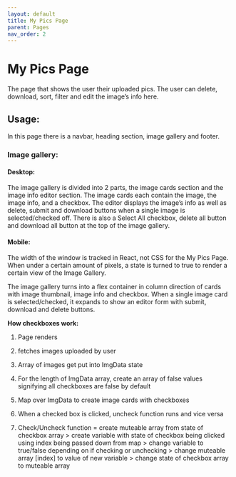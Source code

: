 ```yaml
---
layout: default
title: My Pics Page
parent: Pages
nav_order: 2
---
```


# My Pics Page

The page that shows the user their uploaded pics. The user can delete, download, sort, filter and edit the image’s info here.

## Usage:

In this page there is a navbar, heading section, image gallery and footer.

### Image gallery:

#### Desktop:

The image gallery is divided into 2 parts, the image cards section and the image info editor section. The image cards each contain the image, the image info, and a checkbox. The editor displays the image’s info as well as delete, submit and download buttons when a single image is selected/checked off. There is also a Select All checkbox, delete all button and download all button at the top of the image gallery.

#### Mobile:

The width of the window is tracked in React, not CSS for the My Pics Page. When under a certain amount of pixels, a state is turned to true to render a certain view of the Image Gallery.

The image gallery turns into a flex container in column direction of cards with image thumbnail, image info and checkbox. When a single image card is selected/checked, it expands to show an editor form with submit, download and delete buttons.

**How checkboxes work:**

1. Page renders

1. fetches images uploaded by user

1. Array of images get put into ImgData state

1. For the length of ImgData array, create an array of false values signifying all checkboxes are false by default

1. Map over ImgData to create image cards with checkboxes

1. When a checked box is clicked, uncheck function runs and vice versa

1. Check/Uncheck function = create muteable array from state of checkbox array > create variable with state of checkbox being clicked using index being passed down from map > change variable to true/false depending on if checking or unchecking > change muteable array [index] to value of new variable > change state of checkbox array to muteable array
